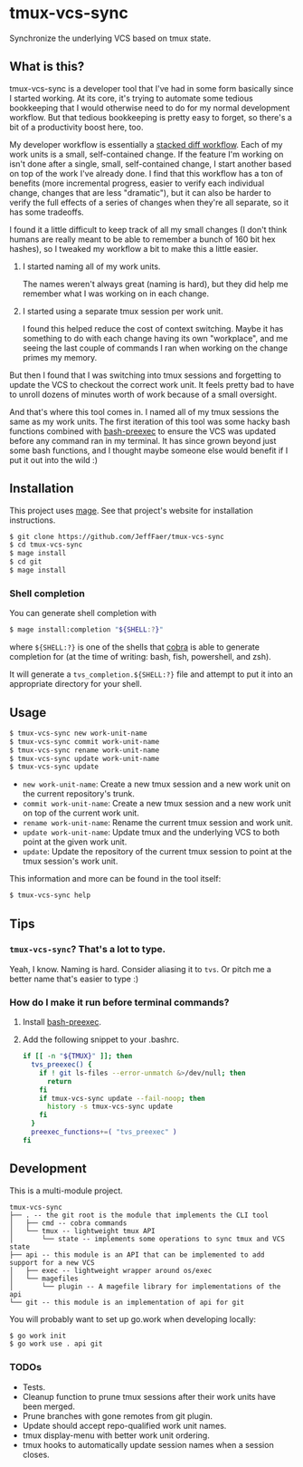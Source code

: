 # tmux-vcs-sync
Synchronize the underlying VCS based on tmux state.

## What is this?

tmux-vcs-sync is a developer tool that I've had in some form basically since I
started working. At its core, it's trying to automate some tedious bookkeeping
that I would otherwise need to do for my normal development workflow. But that
tedious bookkeeping is pretty easy to forget, so there's a bit of a productivity
boost here, too.

My developer workflow is essentially a [stacked diff workflow](https://graphite.dev/guides/stacked-diffs).
Each of my work units is a small, self-contained change. If the feature I'm
working on isn't done after a single, small, self-contained change, I start
another based on top of the work I've already done. I find that this workflow
has a ton of benefits (more incremental progress, easier to verify each
individual change, changes that are less "dramatic"), but it can also be harder
to verify the full effects of a series of changes when they're all separate, so
it has some tradeoffs.

I found it a little difficult to keep track of all my small changes (I don't
think humans are really meant to be able to remember a bunch of 160 bit hex
hashes), so I tweaked my workflow a bit to make this a little easier.

1. I started naming all of my work units.

   The names weren't always great (naming is hard), but they did help me
remember what I was working on in each change.

2. I started using a separate tmux session per work unit.

   I found this helped reduce the cost of context switching. Maybe it has
something to do with each change having its own "workplace", and me seeing the
last couple of commands I ran when working on the change primes my memory.

But then I found that I was switching into tmux sessions and forgetting to
update the VCS to checkout the correct work unit. It feels pretty bad to have to
unroll dozens of minutes worth of work because of a small oversight.

And that's where this tool comes in. I named all of my tmux sessions the same as
my work units. The first iteration of this tool was some hacky bash functions
combined with [bash-preexec](https://github.com/rcaloras/bash-preexec) to ensure
the VCS was updated before any command ran in my terminal. It has since grown
beyond just some bash functions, and I thought maybe someone else would benefit
if I put it out into the wild :)

## Installation

This project uses [mage](https://magefile.org/). See that project's website for
installation instructions.

```sh
$ git clone https://github.com/JeffFaer/tmux-vcs-sync
$ cd tmux-vcs-sync
$ mage install
$ cd git
$ mage install
```

### Shell completion

You can generate shell completion with

```sh
$ mage install:completion "${SHELL:?}"
```

where `${SHELL:?}` is one of the shells that
[cobra](https://github.com/spf13/cobra) is able to generate
completion for (at the time of writing: bash, fish, powershell, and zsh).

It will generate a `tvs_completion.${SHELL:?}` file and attempt to put it into
an appropriate directory for your shell.

## Usage

```sh
$ tmux-vcs-sync new work-unit-name
$ tmux-vcs-sync commit work-unit-name
$ tmux-vcs-sync rename work-unit-name
$ tmux-vcs-sync update work-unit-name
$ tmux-vcs-sync update
```

  - `new work-unit-name`: Create a new tmux session and a new work unit on the
    current repository's trunk.
  - `commit work-unit-name`: Create a new tmux session and a new work unit on
    top of the current work unit.
  - `rename work-unit-name`: Rename the current tmux session and work unit.
  - `update work-unit-name`: Update tmux and the underlying VCS to both point at
    the given work unit.
  - `update`: Update the repository of the current tmux session to point at the
    tmux session's work unit.

This information and more can be found in the tool itself:

```sh
$ tmux-vcs-sync help
```

## Tips

### `tmux-vcs-sync`? That's a lot to type.

Yeah, I know. Naming is hard. Consider aliasing it to `tvs`. Or pitch me a
better name that's easier to type :)

### How do I make it run before terminal commands?

1. Install [bash-preexec](https://github.com/rcaloras/bash-preexec).
2. Add the following snippet to your .bashrc.

   ```sh
   if [[ -n "${TMUX}" ]]; then
     tvs_preexec() {
       if ! git ls-files --error-unmatch &>/dev/null; then
         return
       fi
       if tmux-vcs-sync update --fail-noop; then
         history -s tmux-vcs-sync update
       fi
     }
     preexec_functions+=( "tvs_preexec" )
   fi
   ```

## Development

This is a multi-module project.

<!--
https://tree.nathanfriend.io/?s=(%27opFs!(%27fancy!true~fullPTh9~trailingSlash9~rootDot9)~K(%27K%27tJ-vcs-sync3.0th6gi8roo8isQ6ReQT2sQ6CLI4oolOcmd0cobra%20commandsOtJBt4JUPIO*stTe0GsEom6operaFs4oEync4J7nd%20VCSEtTe3api5UPIQa8can%20be2ed4o7ddEuppor8for7%20new%20VCSOexecB8wrapper7roundHs%2FexecOMesO*plugin0A%20M6libraryN2aFsHfQ6api3git52aFHf7piN%20git%27)~version!%271%27)*%20%200%20--%202%20G3%5Cn*4%20t50this%20R6is7n6e%207%20a8t%209!falseB0lightweighE%20sFtionGimplementH%20oJmuxKsource!MmagefilN%20forO3*Q4hRmodulTatU%20A%01UTRQONMKJHGFEB987654320*
-->
```
tmux-vcs-sync
├── . -- the git root is the module that implements the CLI tool
│   ├── cmd -- cobra commands
│   └── tmux -- lightweight tmux API
│       └── state -- implements some operations to sync tmux and VCS state
├── api -- this module is an API that can be implemented to add support for a new VCS
│   ├── exec -- lightweight wrapper around os/exec
│   └── magefiles
│       └── plugin -- A magefile library for implementations of the api
└── git -- this module is an implementation of api for git
```

You will probably want to set up go.work when developing locally:

```sh
$ go work init
$ go work use . api git
```

### TODOs

  - Tests.
  - Cleanup function to prune tmux sessions after their work units
    have been merged.
  - Prune branches with gone remotes from git plugin.
  - Update should accept repo-qualified work unit names.
  - tmux display-menu with better work unit ordering.
  - tmux hooks to automatically update session names when a session closes.
